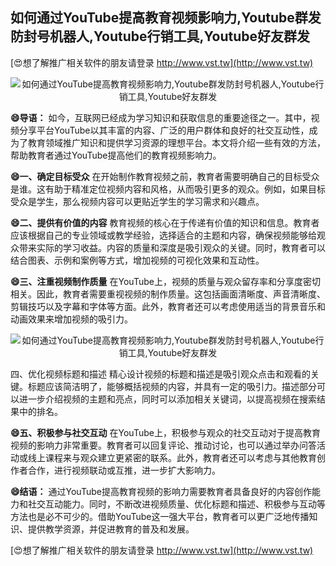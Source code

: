 ## **如何通过YouTube提高教育视频影响力,Youtube群发防封号机器人,Youtube行销工具,Youtube好友群发**

[😍想了解推广相关软件的朋友请登录 http://www.vst.tw](http://www.vst.tw)

 <center><img src="https://vst.tw/MP4/tuiguang/png/8.png" alt="如何通过YouTube提高教育视频影响力,Youtube群发防封号机器人,Youtube行销工具,Youtube好友群发"></center>

**😄导语：**
如今，互联网已经成为学习知识和获取信息的重要途径之一。其中，视频分享平台YouTube以其丰富的内容、广泛的用户群体和良好的社交互动性，成为了教育领域推广知识和提供学习资源的理想平台。本文将介绍一些有效的方法，帮助教育者通过YouTube提高他们的教育视频影响力。

**😄一、确定目标受众**
在开始制作教育视频之前，教育者需要明确自己的目标受众是谁。这有助于精准定位视频内容和风格，从而吸引更多的观众。例如，如果目标受众是学生，那么视频内容可以更贴近学生的学习需求和兴趣点。

**😄二、提供有价值的内容**
教育视频的核心在于传递有价值的知识和信息。教育者应该根据自己的专业领域或教学经验，选择适合的主题和内容，确保视频能够给观众带来实际的学习收益。内容的质量和深度是吸引观众的关键。同时，教育者可以结合图表、示例和案例等方式，增加视频的可视化效果和互动性。

**😄三、注重视频制作质量**
在YouTube上，视频的质量与观众留存率和分享度密切相关。因此，教育者需要重视视频的制作质量。这包括画面清晰度、声音清晰度、剪辑技巧以及字幕和字体等方面。此外，教育者还可以考虑使用适当的背景音乐和动画效果来增加视频的吸引力。

 <center><img src="https://vst.tw/MP4/tuiguang/png/7.png" alt="如何通过YouTube提高教育视频影响力,Youtube群发防封号机器人,Youtube行销工具,Youtube好友群发"></center>

四、优化视频标题和描述
精心设计视频的标题和描述是吸引观众点击和观看的关键。标题应该简洁明了，能够概括视频的内容，并具有一定的吸引力。描述部分可以进一步介绍视频的主题和亮点，同时可以添加相关关键词，以提高视频在搜索结果中的排名。

**😄五、积极参与社交互动**
在YouTube上，积极参与观众的社交互动对于提高教育视频的影响力非常重要。教育者可以回复评论、推动讨论，也可以通过举办问答活动或线上课程来与观众建立更紧密的联系。此外，教育者还可以考虑与其他教育创作者合作，进行视频联动或互推，进一步扩大影响力。

**😄结语：**
通过YouTube提高教育视频的影响力需要教育者具备良好的内容创作能力和社交互动能力。同时，不断改进视频质量、优化标题和描述、积极参与互动等方法也是必不可少的。借助YouTube这一强大平台，教育者可以更广泛地传播知识、提供教学资源，并促进教育的普及和发展。

[😍想了解推广相关软件的朋友请登录 http://www.vst.tw](http://www.vst.tw)



